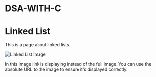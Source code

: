 # DSA-WITH-C

# Linked List

This is a page about linked lists.

![Linked List Image](https://github.com/cshovik/DSA-WITH-C/blob/master/assets/113230439/592e0979-a9ea-450c-b4e0-f51e5aff96c2.png)

In this image link is displaying instead of the full image. You can use the absolute URL to the image to ensure it's displayed correctly.

